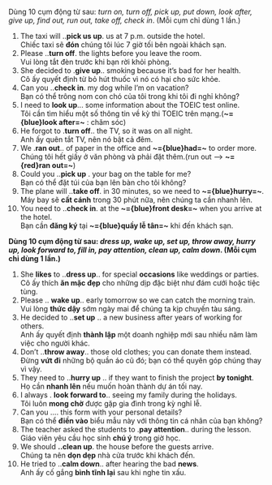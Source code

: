 

Dùng 10 cụm động từ sau: _turn on, turn off, pick up, put down, look after, give up, find out, run out, take off, check in_. (Mỗi cụm chỉ dùng 1 lần.)

1. The taxi will ..**pick us up**. us at 7 p.m. outside the hotel.  
    Chiếc taxi sẽ **đón** chúng tôi lúc 7 giờ tối bên ngoài khách sạn.
2. Please ..**turn off**. the lights before you leave the room.  
    Vui lòng tắt đèn trước khi bạn rời khỏi phòng.
3. She decided to .**give up**.. smoking because it’s bad for her health.  
    Cô ấy quyết định từ bỏ hút thuốc vì nó có hại cho sức khỏe.
4. Can you ..**check in**. my dog while I’m on vacation?  
    Bạn có thể trông nom con chó của tôi trong khi tôi đi nghỉ không?
5. I need to **look up**... some information about the TOEIC test online.  
    Tôi cần tìm hiểu một số thông tin về kỳ thi TOEIC trên mạng.(**~={blue}look after=~**  : chăm sóc)
6. He forgot to .**turn off**.. the TV, so it was on all night.  
    Anh ấy quên tắt TV, nên nó bật cả đêm.
7. We .**ran out**.. of paper in the office and **~={blue}had=~** to order more.  
    Chúng tôi hết giấy ở văn phòng và phải đặt thêm.(run out --> **~={red}ran out=~**)
8. Could you ..**pick up** . your bag on the table for me?  
    Bạn có thể đặt túi của bạn lên bàn cho tôi không?
9. The plane will ..**take off**. in 30 minutes, so we need to **~={blue}hurry=~**.  
    Máy bay sẽ **cất cánh** trong 30 phút nữa, nên chúng ta cần nhanh lên.
10. You need to ..**check in**. at the **~={blue}front desk=~** when you arrive at the hotel.  
    Bạn cần **đăng ký** tại **~={blue}quầy lễ tân=~** khi đến khách sạn.


**Dùng 10 cụm động từ sau: _dress up, wake up, set up, throw away, hurry up, look forward to, fill in, pay attention, clean up, calm down_. (Mỗi cụm chỉ dùng 1 lần.)**

1. She **likes** to ..**dress up**.. for special **occasions** like weddings or parties.  
    Cô ấy thích **ăn mặc đẹp** cho những dịp đặc biệt như đám cưới hoặc tiệc tùng.
2. Please .. **wake up**.. early tomorrow so we can catch the morning train.  
    Vui lòng **thức dậy** sớm ngày mai để chúng ta kịp chuyến tàu sáng.
3. He decided to ..**set up** .. a new business after years of working for others.  
    Anh ấy quyết định **thành lập** một doanh nghiệp mới sau nhiều năm làm việc cho người khác.
4. Don’t ..**throw away**.. those old clothes; you can donate them instead.  
    Đừng **vứt đi** những bộ quần áo cũ đó; bạn có thể quyên góp chúng thay vì vậy.
5. They need to ..**hurry up** .. if they want to finish the project **by tonight**.  
    Họ cần **nhanh lên** nếu muốn hoàn thành dự án  tối nay.
6. I always . **look forward to**.. seeing my family during the holidays.  
    Tôi luôn **mong chờ** được gặp gia đình trong kỳ nghỉ lễ.
7. Can you .... this form with your personal details?  
    Bạn có thể **điền vào** biểu mẫu này với thông tin cá nhân của bạn không?
8. The teacher asked the students to .**pay attention**.. during the lesson.  
    Giáo viên yêu cầu học sinh **chú ý** trong giờ học.
9. We should **..clean up**. the house before the guests arrive.  
    Chúng ta nên **dọn dẹp** nhà cửa trước khi khách đến.
10. He tried to ..**calm down**.. after hearing the bad **news**.  
    Anh ấy cố gắng **bình tĩnh lại** sau khi nghe tin xấu.




